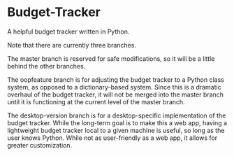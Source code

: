 # Budget-Tracker
A helpful budget tracker written in Python.

Note that there are currently three branches.

The master branch is reserved for safe modifications, so it will be a little behind the other branches.

The oopfeature branch is for adjusting the budget tracker to a Python class system, as opposed to a dictionary-based system. Since this is a dramatic overhaul of the budget tracker, it will not be merged into the master branch until it is functioning at the current level of the master branch.

The desktop-version branch is for a desktop-specific implementation of the budget tracker. While the long-term goal is to make this a web app, having a lightweight budget tracker local to a given machine is useful, so long as the user knows Python. While not as user-friendly as a web app, it allows for greater customization.
